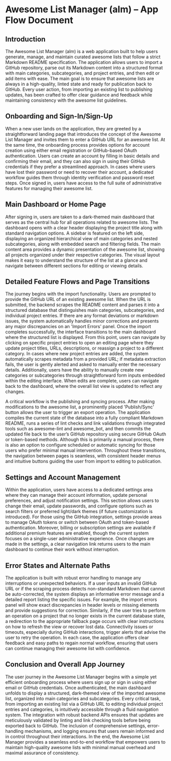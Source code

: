 # Awesome List Manager (alm) – App Flow Document

## Introduction

The Awesome List Manager (alm) is a web application built to help users generate, manage, and maintain curated awesome lists that follow a strict Markdown README specification. The application allows users to import a GitHub repository, parse out its Markdown content into a structured format with main categories, subcategories, and project entries, and then edit or add items with ease. The main goal is to ensure that awesome lists are always in a high-quality, linted state and ready for publication back to GitHub. Every user action, from importing an existing list to publishing updates, has been crafted to offer clear guidance and feedback while maintaining consistency with the awesome list guidelines.

## Onboarding and Sign-In/Sign-Up

When a new user lands on the application, they are greeted by a straightforward landing page that introduces the concept of the Awesome List Manager and invites them to enter a GitHub URL for an awesome list. At the same time, the onboarding process provides options for account creation using either email registration or GitHub-based OAuth authentication. Users can create an account by filling in basic details and confirming their email, and they can also sign in using their GitHub credentials if they prefer a streamlined approach. In cases where users have lost their password or need to recover their account, a dedicated workflow guides them through identity verification and password reset steps. Once signed in, users have access to the full suite of administrative features for managing their awesome list.

## Main Dashboard or Home Page

After signing in, users are taken to a dark-themed main dashboard that serves as the central hub for all operations related to awesome lists. The dashboard opens with a clear header displaying the project title along with standard navigation options. A sidebar is featured on the left side, displaying an organized hierarchical view of main categories and nested subcategories, along with embedded search and filtering fields. The main content area provides a dynamic presentation of the awesome list, showing all projects organized under their respective categories. The visual layout makes it easy to understand the structure of the list at a glance and navigate between different sections for editing or viewing details.

## Detailed Feature Flows and Page Transitions

The journey begins with the import functionality. Users are prompted to provide the GitHub URL of an existing awesome list. When the URL is submitted, the backend scrapes the README content and parses it into a structured database that distinguishes main categories, subcategories, and individual project entries. If there are any format deviations or markdown issues, the system automatically handles minor corrections and presents any major discrepancies on an 'Import Errors' panel. Once the import completes successfully, the interface transitions to the main dashboard where the structured list is displayed. From this point, users can navigate by clicking on specific project entries to open an editing page where they update project titles, URLs, descriptions, or reassign a project to a different category. In cases where new project entries are added, the system automatically scrapes metadata from a provided URL; if metadata extraction fails, the user is gently alerted and asked to manually enter the necessary details. Additionally, users have the ability to manually create new categories or subcategories through straightforward form inputs embedded within the editing interface. When edits are complete, users can navigate back to the dashboard, where the overall list view is updated to reflect any changes.

A critical workflow is the publishing and syncing process. After making modifications to the awesome list, a prominently placed 'Publish/Sync' button allows the user to trigger an export operation. The application compiles the current state of the database into a fully compliant Markdown README, runs a series of lint checks and link validations through integrated tools such as awesome-lint and awesome_bot, and then commits the updated file back to the user’s GitHub repository using secure GitHub OAuth or token-based methods. Although this is primarily a manual process, there is also an option to configure scheduled or automatic syncing for those users who prefer minimal manual intervention. Throughout these transitions, the navigation between pages is seamless, with consistent header menus and intuitive buttons guiding the user from import to editing to publication.

## Settings and Account Management

Within the application, users have access to a dedicated settings area where they can manage their account information, update personal preferences, and adjust notification settings. This section allows users to change their email, update passwords, and configure options such as search filters or preferred light/dark themes (if future customization is introduced). For those using the GitHub integration, settings provide areas to manage OAuth tokens or switch between OAuth and token-based authentication. Moreover, billing or subscription settings are available if additional premium features are enabled, though the current system focuses on a single-user administrative experience. Once changes are made in the settings, a clear navigation link returns users to the main dashboard to continue their work without interruption.

## Error States and Alternate Paths

The application is built with robust error handling to manage any interruptions or unexpected behaviors. If a user inputs an invalid GitHub URL or if the scraping process detects non-standard Markdown that cannot be auto-corrected, the system displays an informative error message and a detailed report listing the specific issues. For example, the import errors panel will show exact discrepancies in header levels or missing elements and provide suggestions for correction. Similarly, if the user tries to perform an operation on a project that no longer exists in the current database state, a redirection to the appropriate fallback page occurs with clear instructions on how to refresh the view or recover lost data. Connectivity issues or timeouts, especially during GitHub interactions, trigger alerts that advise the user to retry the operation. In each case, the application offers clear feedback and easy paths to regain normal workflow, ensuring that users can continue managing their awesome list with confidence.

## Conclusion and Overall App Journey

The user journey in the Awesome List Manager begins with a simple yet efficient onboarding process where users sign up or sign in using either email or GitHub credentials. Once authenticated, the main dashboard unfolds to display a structured, dark-themed view of the imported awesome list, organized into main categories and subcategories. Every critical task, from importing an existing list via a GitHub URL to editing individual project entries and categories, is intuitively accessible through a fluid navigation system. The integration with robust backend APIs ensures that updates are meticulously validated by linting and link checking tools before being exported back to GitHub. The inclusion of comprehensive settings, error-handling mechanisms, and logging ensures that users remain informed and in control throughout their interactions. In the end, the Awesome List Manager provides a seamless end-to-end workflow that empowers users to maintain high-quality awesome lists with minimal manual overhead and maximal assurance of consistency.
